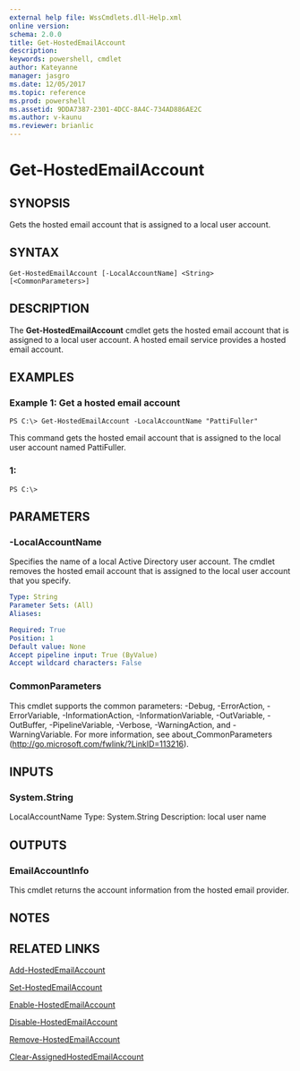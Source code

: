 ```yaml
---
external help file: WssCmdlets.dll-Help.xml
online version: 
schema: 2.0.0
title: Get-HostedEmailAccount
description: 
keywords: powershell, cmdlet
author: Kateyanne
manager: jasgro
ms.date: 12/05/2017
ms.topic: reference
ms.prod: powershell
ms.assetid: 9DDA7387-2301-4DCC-8A4C-734AD886AE2C
ms.author: v-kaunu
ms.reviewer: brianlic
---
```


# Get-HostedEmailAccount

## SYNOPSIS
Gets the hosted email account that is assigned to a local user account.

## SYNTAX

```
Get-HostedEmailAccount [-LocalAccountName] <String> [<CommonParameters>]
```

## DESCRIPTION
The **Get-HostedEmailAccount** cmdlet gets the hosted email account that is assigned to a local user account.
A hosted email service provides a hosted email account.

## EXAMPLES

### Example 1: Get a hosted email account
```
PS C:\> Get-HostedEmailAccount -LocalAccountName "PattiFuller"
```

This command gets the hosted email account that is assigned to the local user account named PattiFuller.

### 1:
```
PS C:\>
```

## PARAMETERS

### -LocalAccountName
Specifies the name of a local Active Directory user account.
The cmdlet removes the hosted email account that is assigned to the local user account that you specify.

```yaml
Type: String
Parameter Sets: (All)
Aliases: 

Required: True
Position: 1
Default value: None
Accept pipeline input: True (ByValue)
Accept wildcard characters: False
```

### CommonParameters
This cmdlet supports the common parameters: -Debug, -ErrorAction, -ErrorVariable, -InformationAction, -InformationVariable, -OutVariable, -OutBuffer, -PipelineVariable, -Verbose, -WarningAction, and -WarningVariable. For more information, see about_CommonParameters (http://go.microsoft.com/fwlink/?LinkID=113216).

## INPUTS

### System.String
LocalAccountName
Type: System.String
Description: local user name

## OUTPUTS

### EmailAccountInfo
This cmdlet returns the account information from the hosted email provider.

## NOTES

## RELATED LINKS

[Add-HostedEmailAccount](./Add-HostedEmailAccount.md)

[Set-HostedEmailAccount](./Set-HostedEmailAccount.md)

[Enable-HostedEmailAccount](./Enable-HostedEmailAccount.md)

[Disable-HostedEmailAccount](./Disable-HostedEmailAccount.md)

[Remove-HostedEmailAccount](./Remove-HostedEmailAccount.md)

[Clear-AssignedHostedEmailAccount](./Clear-AssignedHostedEmailAccount.md)

